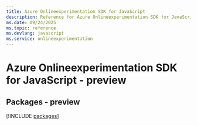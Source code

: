 ```yaml
---
title: Azure Onlineexperimentation SDK for JavaScript
description: Reference for Azure Onlineexperimentation SDK for JavaScript
ms.date: 09/24/2025
ms.topic: reference
ms.devlang: javascript
ms.service: onlineexperimentation
---
```

# Azure Onlineexperimentation SDK for JavaScript - preview
## Packages - preview
[!INCLUDE [packages](onlineexperimentation-index.md)]